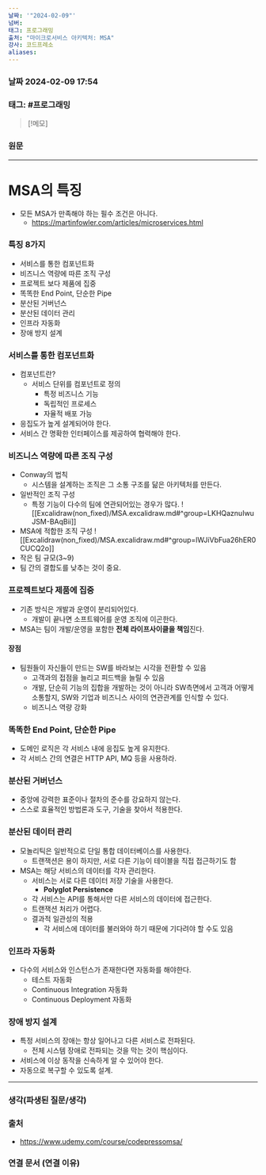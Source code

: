 ```yaml
---
날짜: '"2024-02-09"'
넘버: 
태그: 프로그래밍
출처: "마이크로서비스 아키텍처: MSA"
강사: 코드프레소
aliases:
---
```

### 날짜  2024-02-09 17:54

### 태그: #프로그래밍 

>[!메모]
>

### 원문
---
# MSA의 특징
- 모든 MSA가 만족해야 하는 필수 조건은 아니다.
	- https://martinfowler.com/articles/microservices.html
### 특징 8가지
- 서비스를 통한 컴포넌트화
- 비즈니스 역량에 따른 조직 구성
- 프로젝트 보다 제품에 집중
- 똑똑한 End Point, 단순한 Pipe
- 분산된 거버넌스
- 분산된 데이터 관리
- 인프라 자동화
- 장애 방지 설계
### 서비스를 통한 컴포넌트화
- 컴포넌트란?
	- 서비스 단위를 컴포넌트로 정의
		- 특정 비즈니스 기능
		- 독립적인 프로세스
		- 자율적 배포 가능
- 응집도가 높게 설계되어야 한다.
- 서비스 간 명확한 인터페이스를 제공하여 협력해야 한다.
### 비즈니스 역량에 따른 조직 구성
- Conway의 법칙
	- 시스템을 설계하는 조직은 그 소통 구조를 닮은 아키텍처를 만든다.
- 일반적인 조직 구성
	- 특정 기능이 다수의 팀에 연관되어있는 경우가 많다.
![[Excalidraw(non_fixed)/MSA.excalidraw.md#^group=LKHQaznuIwuJSM-BAqBii]]
- MSA에 적합한 조직 구성
![[Excalidraw(non_fixed)/MSA.excalidraw.md#^group=lWJiVbFua26hER0CUCQ2o]]
- 작은 팀 규모(3~9)
- 팀 간의 결합도를 낮추는 것이 중요.
### 프로젝트보다 제품에 집중
- 기존 방식은 개발과 운영이 분리되어있다.
	- 개발이 끝나면 소프트웨어를 운영 조직에 이곤한다.
- MSA는 팀이 개발/운영을 포함한 **전체 라이프사이클을 책임**진다.
#### 장점
- 팀원들이 자신들이 만드는 SW를 바라보는 시각을 전환할 수 있음
	- 고객과의 접점을 늘리고 피드백을 늘릴 수 있음
	- 개발, 단순히 기능의 집합을 개발하는 것이 아니라 SW측면에서 고객과 어떻게 소통할지, SW와 기업과 비즈니스 사이의 연관관계를 인식할 수 있다.
	- 비즈니스 역량 강화
### 똑똑한 End Point, 단순한 Pipe
- 도메인 로직은 각 서비스 내에 응집도 높게 유지한다.
- 각 서비스 간의 연결은 HTTP API, MQ 등을 사용하라.
### 분산된 거버넌스
- 중앙에 강력한 표준이나 절차의 준수를 강요하지 않는다.
- 스스로 효율적인 방법론과 도구, 기술을 찾아서 적용한다.
### 분산된 데이터 관리
- 모놀리틱은 일반적으로 단일 통합 데이터베이스를 사용한다.
	- 트랜잭션은 용이 하지만, 서로 다른 기능이 테이블을 직접 접근하기도 함
- MSA는 해당 서비스의 데이터를 각자 관리한다.
	- 서비스는 서로 다른 데이터 저장 기술을 사용한다.
		- **Polyglot Persistence**
	- 각 서비스는 API를 통해서만 다른 서비스의 데이터에 접근한다.
	- 트랜잭션 처리가 어렵다.
	- 결과적 일관성의 적용
		- 각 서비스에 데이터를 불러와야 하기 때문에 기다려야 할 수도 있음
### 인프라 자동화
- 다수의 서비스와 인스턴스가 존재한다면 자동화를 해야한다.
	- 테스트 자동화
	- Continuous Integration 자동화
	- Continuous Deployment 자동화
### 장애 방지 설계
- 특정 서비스의 장애는 항상 일어나고 다른 서비스로 전파된다.
	- 전체 시스템 장애로 전파되는 것을 막는 것이 핵심이다.
- 서비스에 이상 동작을 신속하게 알 수 있어야 한다.
- 자동으로 복구할 수 있도록 설계.

---
### 생각(파생된 질문/생각)

### 출처
- https://www.udemy.com/course/codepressomsa/

### 연결 문서 (연결 이유)
